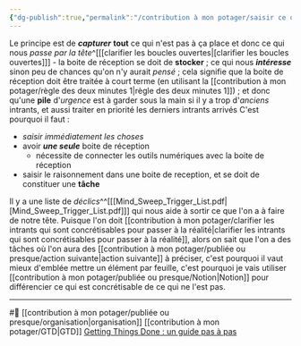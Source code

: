 ```yaml
---
{"dg-publish":true,"permalink":"/contribution à mon potager/saisir ce qui est nouveau dans une boite de reception avec GTD/"}
---
```


Le principe est de ***capturer*** **tout** ce qui n'est pas à ça place et donc ce qui nous *passe par la tête*^[[[clarifier les boucles ouvertes\|[clarifier les boucles ouvertes]]] - la boite de réception se doit de **stocker** ; ce qui nous ***intéresse*** sinon peu de chances qu'on n'y aurait *pensé* ; cela signifie que la boite de réception doit être traitée à court terme (en utilisant la [[contribution à mon potager/règle des deux minutes 1\|règle des deux minutes 1]]) ; et donc qu'une **pile** d'*urgence* est à garder sous la main si il y a trop d'*anciens* intrants, et aussi traiter en priorité les derniers intrants arrivés
C'est pourquoi il faut : 
- *saisir immédiatement les choses*
- avoir ***une seule*** boite de réception
	- nécessite de connecter les outils numériques avec la boite de réception
- saisir le raisonnement dans une boite de reception, et se doit de constituer une **tâche**

Il y a une liste de *déclics*^^[[[Mind_Sweep_Trigger_List.pdf\|[Mind_Sweep_Trigger_List.pdf]]] qui nous aide à sortir ce que l'on a à faire de notre tête.
Puisque l'on doit [[contribution à mon potager/clarifier les intrants qui sont concrétisables pour passer à la réalité\|clarifier les intrants qui sont concrétisables pour passer à la réalité]], alors on sait que l'on a des tâches où l'on aura des [[contribution à mon potager/publiée ou presque/action suivante\|action suivante]] à préciser, c'est pourquoi il vaut mieux d'emblée mettre un élément par feuille, c'est pourquoi je vais utiliser [[contribution à mon potager/publiée ou presque/Notion\|Notion]] pour différencier ce qui est concrétisable de ce qui ne l'est pas.

---
#🌲 [[contribution à mon potager/publiée ou presque/organisation\|organisation]] [[contribution à mon potager/GTD\|GTD]]
[Getting Things Done : un guide pas à pas](https://todoist.com/fr/productivity-methods/getting-things-done#consolidez-vos-boites-de-reception)